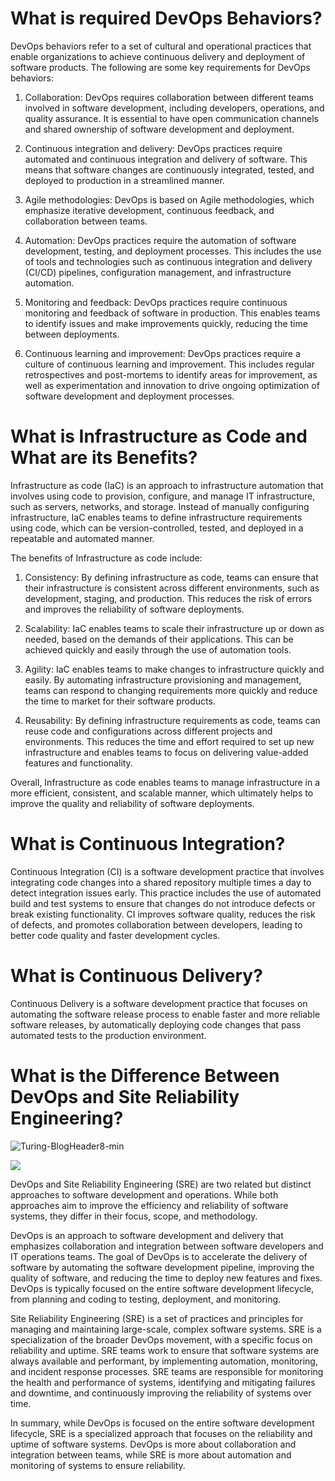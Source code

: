 # What is required DevOps Behaviors?
DevOps behaviors refer to a set of cultural and operational practices that enable organizations to achieve continuous delivery and deployment of software products. The following are some key requirements for DevOps behaviors:

1)	Collaboration: DevOps requires collaboration between different teams involved in software development, including developers, operations, and quality assurance. It is essential to have open communication channels and shared ownership of software development and deployment.

2)	Continuous integration and delivery: DevOps practices require automated and continuous integration and delivery of software. This means that software changes are continuously integrated, tested, and deployed to production in a streamlined manner.

3)	Agile methodologies: DevOps is based on Agile methodologies, which emphasize iterative development, continuous feedback, and collaboration between teams.

4)	Automation: DevOps practices require the automation of software development, testing, and deployment processes. This includes the use of tools and technologies such as continuous integration and delivery (CI/CD) pipelines, configuration management, and infrastructure automation.

5)	Monitoring and feedback: DevOps practices require continuous monitoring and feedback of software in production. This enables teams to identify issues and make improvements quickly, reducing the time between deployments.

6)	Continuous learning and improvement: DevOps practices require a culture of continuous learning and improvement. This includes regular retrospectives and post-mortems to identify areas for improvement, as well as experimentation and innovation to drive ongoing optimization of software development and deployment processes.

# What is Infrastructure as Code and What are its Benefits?

Infrastructure as code (IaC) is an approach to infrastructure automation that involves using code to provision, configure, and manage IT infrastructure, such as servers, networks, and storage. Instead of manually configuring infrastructure, IaC enables teams to define infrastructure requirements using code, which can be version-controlled, tested, and deployed in a repeatable and automated manner.

The benefits of Infrastructure as code include:
1)	Consistency: By defining infrastructure as code, teams can ensure that their infrastructure is consistent across different environments, such as development, staging, and production. This reduces the risk of errors and improves the reliability of software deployments.

2)	Scalability: IaC enables teams to scale their infrastructure up or down as needed, based on the demands of their applications. This can be achieved quickly and easily through the use of automation tools.

3)	Agility: IaC enables teams to make changes to infrastructure quickly and easily. By automating infrastructure provisioning and management, teams can respond to changing requirements more quickly and reduce the time to market for their software products.

4)	Reusability: By defining infrastructure requirements as code, teams can reuse code and configurations across different projects and environments. This reduces the time and effort required to set up new infrastructure and enables teams to focus on delivering value-added features and functionality.

Overall, Infrastructure as code enables teams to manage infrastructure in a more efficient, consistent, and scalable manner, which ultimately helps to improve the quality and reliability of software deployments.

# What is Continuous Integration?

Continuous Integration (CI) is a software development practice that involves integrating code changes into a shared repository multiple times a day to detect integration issues early. This practice includes the use of automated build and test systems to ensure that changes do not introduce defects or break existing functionality. CI improves software quality, reduces the risk of defects, and promotes collaboration between developers, leading to better code quality and faster development cycles.

# What is Continuous Delivery?
Continuous Delivery is a software development practice that focuses on automating the software release process to enable faster and more reliable software releases, by automatically deploying code changes that pass automated tests to the production environment.


#  What is the Difference Between DevOps and Site Reliability Engineering?
![Turing-BlogHeader8-min](https://user-images.githubusercontent.com/125795058/230749496-a9458503-57ae-417b-bf4a-383a6dd8dbb8.png)

<img src=https://user-images.githubusercontent.com/125795058/230749460-e814a440-0e5d-4729-8fc7-d7ce87051de5.png />

DevOps and Site Reliability Engineering (SRE) are two related but distinct approaches to software development and operations. While both approaches aim to improve the efficiency and reliability of software systems, they differ in their focus, scope, and methodology.

DevOps is an approach to software development and delivery that emphasizes collaboration and integration between software developers and IT operations teams. The goal of DevOps is to accelerate the delivery of software by automating the software development pipeline, improving the quality of software, and reducing the time to deploy new features and fixes. DevOps is typically focused on the entire software development lifecycle, from planning and coding to testing, deployment, and monitoring.

Site Reliability Engineering (SRE) is a set of practices and principles for managing and maintaining large-scale, complex software systems. SRE is a specialization of the broader DevOps movement, with a specific focus on reliability and uptime. SRE teams work to ensure that software systems are always available and performant, by implementing automation, monitoring, and incident response processes. SRE teams are responsible for monitoring the health and performance of systems, identifying and mitigating failures and downtime, and continuously improving the reliability of systems over time.

In summary, while DevOps is focused on the entire software development lifecycle, SRE is a specialized approach that focuses on the reliability and uptime of software systems. DevOps is more about collaboration and integration between teams, while SRE is more about automation and monitoring of systems to ensure reliability.






